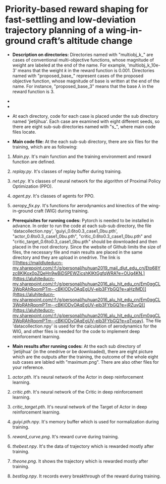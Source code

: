 # Priority-based reward shaping for fast-settling and low-deviation trajectory planning of a wing-in-ground craft’s altitude change


* **Description on directories:**  Directories named with "multiobj_k_" are cases of conventional multi-objective functions, whose magnitude of weight are labeled at the end of the name. For example, 'multiobj_k_10e-3' means that the weight $k$ in the reward function is 0.001. Directories named with "proposed_base_" represent cases of the proposed objective function, whose magnitude of base is written at the end of the name. For instance, "proposed_base_3" means that the base $\lambda$ in the reward function is 3.
*
*
* At each directory, code for each case is placed under the sub directory named 'jietijihua'. Each case are examined with eight different seeds, so there are eight sub-sub directories named with "s_", where main code files locate.

* **Main code file:** At the each sub-sub directory, there are six files for the training, which are as following:
1. *Main.py*. It's main function and the training environment and reward function are defined. 

2. *replay.py*. It's classes of replay buffer during training.

3. *net.py*. It's classes of neural network for the algorithm of Proximal Policy Optimization (PPO).

4. *agent.py*. It's classes of agents for PPO.

5. *aeropy_fix.py*. It's functions for aerodynamics and kinectics of the wing-in-ground craft (WIG) during training.

* **Prerequisites for running codes:**  Pytorch is needed to be installed in advance. In order to run the code at each sub-sub directory, the file 'datacollection.npy', 'guiyi_0.6to0.3_case1_0bu.pth', "actor_0.6to0.3_case1_0bu.pth", "critic_0.6to0.3_case1_0bu.pth" and "critic_target_0.6to0.3_case1_0bu.pth" should be downloaded and then placed in the root directory. Since the website of Github limits the size of files, the necessary file and main results are placed in the same directory and they are upload in onedrive. The link is [[[https://maildluteducn-my.sharepoint.com/:f:/g/personal/huhuan2019_mail_dlut_edu_cn/Eto68Yzc8KlKox0pZQeHn9wBiDSPEWZicshKlKtGgfqWRA?e=OUg4KN.](https://aluhiteducn-my.sharepoint.com/:f:/g/personal/huhuan2016_alu_hit_edu_cn/Em0qgCL3WpRAhRqomPTm--cBKIODyOAqEgUV-eib3FYbGQ?e=aHzlMD)](https://aluhiteducn-my.sharepoint.com/:f:/g/personal/huhuan2016_alu_hit_edu_cn/Em0qgCL3WpRAhRqomPTm--cBKIODyOAqEgUV-eib3FYbGQ?e=jRZuvQ)](https://aluhiteducn-my.sharepoint.com/:f:/g/personal/huhuan2016_alu_hit_edu_cn/Em0qgCL3WpRAhRqomPTm--cBKIODyOAqEgUV-eib3FYbGQ?e=qTvoay). The file 'datacollection.npy' is used for the calculation of aerodynamics for the WIG, and other files is needed for the code to implement deep reinforcement learning.

* **Main results after running codes:** At the each sub directory of 'jietijihua' (in the onedrive or be downloaded), there are eight picture which are the outputs after the training, the outcome of the whole eight sub cases are labled with "maximum.png". There are also other files for your reference.

1. *actor.pth*. It's neural network of the Actor in deep reinforcement learning.

2. *critic.pth*. It's neural network of the Critic in deep reinforcement learning.

3. *critic_target.pth*. It's neural network of the Target of Actor in deep reinforcement learning.

4. *guiyi.pth.npy*. It's memory buffer which is used for normalization during training.

6. *reward_curve.png*. It's reward curve during training.

7. *thebest.npy*. It's the data of trajectory which is rewarded mostly after training.

8. *theone.png*. It shows the trajectory which is rewarded mostly after training.

9. *bestlog.npy*. It records every breakthrough of the reward during training.
